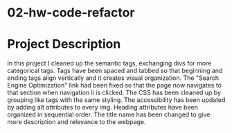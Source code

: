 # 02-hw-code-refactor

# Project Description
In this project I cleaned up the semantic tags, exchanging divs for more categorical tags. Tags have been spaced and tabbed so that beginning and ending tags align vertically and it creates visual organization.
The "Search Engine Optimization" link had been fixed so that the page now navigates to that section when navigation li is clicked.
The CSS has been cleaned up by grouping like tags with the same styling. 
The accessibility has been updated by adding alt attributes to every img.
Heading attributes have been organized in sequential order.
The title name has been changed to give more description and relevance to the webpage. 